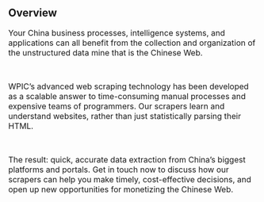 ## Overview 

<span style="font-size: medium;">Your China business processes, intelligence systems, and applications can all benefit from the collection and organization of the unstructured data mine that is the Chinese Web.</span>

<span style="font-size: medium;">&#xA0;</span>

<span style="font-size: medium;">WPIC&#x2019;s advanced web scraping technology has been developed as a scalable answer to time-consuming manual processes and expensive teams of programmers. Our scrapers learn and understand websites, rather than just statistically parsing their HTML.</span>

<span style="font-size: medium;">&#xA0;</span>

<span style="font-size: medium;">The result: quick, accurate data extraction from China&#x2019;s biggest platforms and portals. Get in touch now to discuss how our scrapers can help you make timely, cost-effective decisions, and open up new opportunities for monetizing the Chinese Web.</span>
